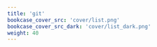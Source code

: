 ```yaml
---
title: 'git'
bookcase_cover_src: 'cover/list.png'
bookcase_cover_src_dark: 'cover/list_dark.png'
weight: 40
---
```

